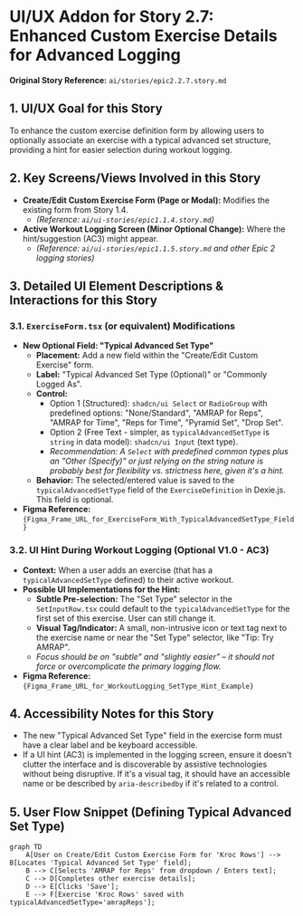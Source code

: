 # UI/UX Addon for Story 2.7: Enhanced Custom Exercise Details for Advanced Logging

**Original Story Reference:** `ai/stories/epic2.2.7.story.md`

## 1. UI/UX Goal for this Story

To enhance the custom exercise definition form by allowing users to optionally associate an exercise with a typical advanced set structure, providing a hint for easier selection during workout logging.

## 2. Key Screens/Views Involved in this Story

- **Create/Edit Custom Exercise Form (Page or Modal):** Modifies the existing form from Story 1.4.
  - *(Reference: `ai/ui-stories/epic1.1.4.story.md`)*
- **Active Workout Logging Screen (Minor Optional Change):** Where the hint/suggestion (AC3) might appear.
  - *(Reference: `ai/ui-stories/epic1.1.5.story.md` and other Epic 2 logging stories)*

## 3. Detailed UI Element Descriptions & Interactions for this Story

### 3.1. `ExerciseForm.tsx` (or equivalent) Modifications

- **New Optional Field: "Typical Advanced Set Type"**
  - **Placement:** Add a new field within the "Create/Edit Custom Exercise" form.
  - **Label:** "Typical Advanced Set Type (Optional)" or "Commonly Logged As".
  - **Control:**
    - Option 1 (Structured): `shadcn/ui Select` or `RadioGroup` with predefined options: "None/Standard", "AMRAP for Reps", "AMRAP for Time", "Reps for Time", "Pyramid Set", "Drop Set".
    - Option 2 (Free Text - simpler, as `typicalAdvancedSetType` is `string` in data model): `shadcn/ui Input` (text type).
    - *Recommendation: A `Select` with predefined common types plus an "Other (Specify)" or just relying on the string nature is probably best for flexibility vs. strictness here, given it's a hint.*
  - **Behavior:** The selected/entered value is saved to the `typicalAdvancedSetType` field of the `ExerciseDefinition` in Dexie.js. This field is optional.
- **Figma Reference:** `{Figma_Frame_URL_for_ExerciseForm_With_TypicalAdvancedSetType_Field}`

### 3.2. UI Hint During Workout Logging (Optional V1.0 - AC3)

- **Context:** When a user adds an exercise (that has a `typicalAdvancedSetType` defined) to their active workout.
- **Possible UI Implementations for the Hint:**
  - **Subtle Pre-selection:** The "Set Type" selector in the `SetInputRow.tsx` could default to the `typicalAdvancedSetType` for the first set of this exercise. User can still change it.
  - **Visual Tag/Indicator:** A small, non-intrusive icon or text tag next to the exercise name or near the "Set Type" selector, like "Tip: Try AMRAP".
  - *Focus should be on "subtle" and "slightly easier" – it should not force or overcomplicate the primary logging flow.*
- **Figma Reference:** `{Figma_Frame_URL_for_WorkoutLogging_SetType_Hint_Example}`

## 4. Accessibility Notes for this Story

- The new "Typical Advanced Set Type" field in the exercise form must have a clear label and be keyboard accessible.
- If a UI hint (AC3) is implemented in the logging screen, ensure it doesn't clutter the interface and is discoverable by assistive technologies without being disruptive. If it's a visual tag, it should have an accessible name or be described by `aria-describedby` if it's related to a control.

## 5. User Flow Snippet (Defining Typical Advanced Set Type)

```mermaid
graph TD
    A[User on Create/Edit Custom Exercise Form for 'Kroc Rows'] --> B[Locates 'Typical Advanced Set Type' field];
    B --> C[Selects 'AMRAP for Reps' from dropdown / Enters text];
    C --> D[Completes other exercise details];
    D --> E[Clicks 'Save'];
    E --> F[Exercise 'Kroc Rows' saved with typicalAdvancedSetType='amrapReps'];
```
